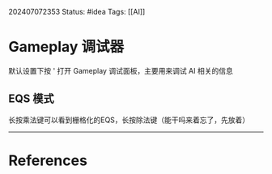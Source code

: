 202407072353
Status: #idea
Tags: [[AI]] 
# Gameplay 调试器
默认设置下按 ' 打开 Gameplay 调试面板，主要用来调试 AI 相关的信息

## EQS 模式
长按乘法键可以看到栅格化的EQS，长按除法键（能干吗来着忘了，先放着）

---
# References